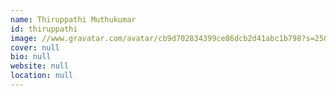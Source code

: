 ```yaml
---
name: Thiruppathi Muthukumar
id: thiruppathi
image: //www.gravatar.com/avatar/cb9d702834399ce86dcb2d41abc1b798?s=250&d=mm&r=x
cover: null
bio: null
website: null
location: null
---
```

